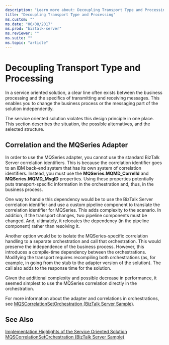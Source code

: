 ```yaml
---
description: "Learn more about: Decoupling Transport Type and Processing"
title: "Decoupling Transport Type and Processing"
ms.custom: ""
ms.date: "06/08/2017"
ms.prod: "biztalk-server"
ms.reviewer: ""
ms.suite: ""
ms.topic: "article"
---
```

# Decoupling Transport Type and Processing
In a service oriented solution, a clear line often exists between the business processing and the specifics of transmitting and receiving messages. This enables you to change the business process or the messaging part of the solution independently.  
  
 The service oriented solution violates this design principle in one place. This section describes the situation, the possible alternatives, and the selected structure.  
  
## Correlation and the MQSeries Adapter  
 In order to use the MQSeries adapter, you cannot use the standard BizTalk Server correlation identifiers. This is because the correlation identifier goes to an IBM back-end system that has its own system of correlation identifiers. Instead, you must use the **MQSeries.MQMD_CorrelId** and **MQSeries.MQMD_MsgID** properties. Using these properties potentially puts transport-specific information in the orchestration and, thus, in the business process.  
  
 One way to handle this dependency would be to use the BizTalk Server correlation identifier and use a custom pipeline component to translate the correlation identifier for MQSeries. This adds complexity to the scenario. In addition, if the transport changes, two pipeline components must be changed. And, ultimately, it relocates the dependency (in the pipeline component) rather than resolving it.  
  
 Another option would be to isolate the MQSeries-specific correlation handling to a separate orchestration and call that orchestration. This would preserve the independence of the business process. However, this introduces a compile-time dependency between the orchestrations. Modifying the transport requires recompiling both orchestrations (as, for example, in going from the stub to the adapter version of the solution). The call also adds to the response time for the solution.  
  
 Given the additional complexity and possible decrease in performance, it seemed simplest to use the MQSeries correlation directly in the orchestration.  
  
 For more information about the adapter and correlations in orchestrations, see [MQSCorrelationSetOrchestration (BizTalk Server Sample)](../core/mqscorrelationsetorchestration-biztalk-server-sample.md).  
  
## See Also  
 [Implementation Highlights of the Service Oriented Solution](../core/implementation-highlights-of-the-service-oriented-solution.md)   
 [MQSCorrelationSetOrchestration (BizTalk Server Sample)](../core/mqscorrelationsetorchestration-biztalk-server-sample.md)
